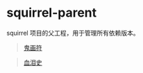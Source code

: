 # squirrel-parent

squirrel 项目的父工程，用于管理所有依赖版本。

> [鬼画符](https://www.processon.com/view/link/59bbfecce4b0b553939aae31/)

> [血泪史](http://note.youdao.com/noteshare?id=e117888b0a2cd1b4784b58424820d238/)
